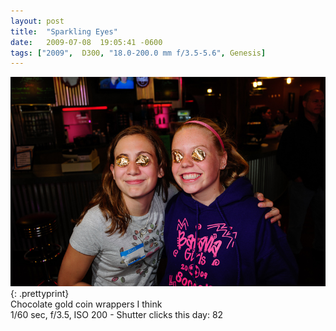 ```yaml
---
layout: post
title:  "Sparkling Eyes"
date:   2009-07-08  19:05:41 -0600
tags: ["2009",  D300, "18.0-200.0 mm f/3.5-5.6", Genesis]
---
```

![:title](/images/2009/2009_0708_DSC0518.jpg)
{: .prettyprint}  
Chocolate gold coin wrappers I think  
1/60 sec, f/3.5, ISO 200 - Shutter clicks this day: 82